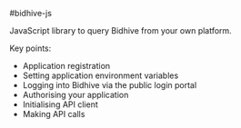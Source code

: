 #bidhive-js

JavaScript library to query Bidhive from your own platform.

Key points:

- Application registration
- Setting application environment variables
- Logging into Bidhive via the public login portal
- Authorising your application
- Initialising API client
- Making API calls
